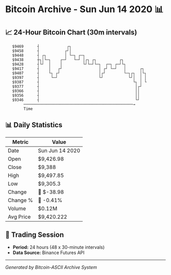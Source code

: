 # Bitcoin Archive - Sun Jun 14 2020 📊

## 📈 24-Hour Bitcoin Chart (30m intervals)

```
   $9469      ┤            ┌┐                                  
   $9458      ┤           ┌┘│                                  
   $9448      ┤ ┌┐        │ └─┐ ┌─┐                            
   $9438      ┼┐│└─┐    ┌─┘   └─┘ │┌┐ ┌┐          ┌┐           
   $9428      ┤└┘  │    │         └┘└─┘└─┐  ┌─┐ ┌─┘└┐          
   $9417      ┤    │   ┌┘                │ ┌┘ └─┘   │      ┌┐  
   $9407      ┤    └┐ ┌┘                 │┌┘        └─┐┌┐  │└┐ 
   $9397      ┤     └─┘                  └┘           └┘│  │ │ 
   $9387      ┤                                         └┐ │ └ 
   $9377      ┤                                          │┌┘   
   $9366      ┤                                          ││    
   $9356      ┤                                          ││    
   $9346      ┤                                          └┘    
        ────────────────────────────────────────────────→
        Time
```

## 📊 Daily Statistics

| Metric | Value |
|--------|-------|
| Date | Sun Jun 14 2020 |
| Open | $9,426.98 |
| Close | $9,388 |
| High | $9,497.85 |
| Low | $9,305.3 |
| Change | 🔴 $-38.98 |
| Change % | 🔴 -0.41% |
| Volume | $0.12M |
| Avg Price | $9,420.222 |

## 📅 Trading Session

- **Period:** 24 hours (48 x 30-minute intervals)
- **Data Source:** Binance Futures API

---
*Generated by Bitcoin-ASCII Archive System*
